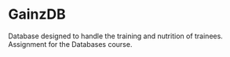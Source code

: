 # GainzDB
 Database designed to handle the training and nutrition of trainees. Assignment for the Databases course.
